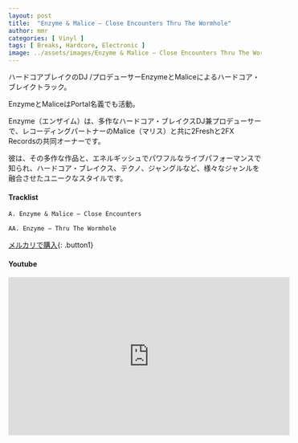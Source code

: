 ```yaml
---
layout: post
title:  "Enzyme & Malice – Close Encounters Thru The Wormhole"
author: mmr
categories: [ Vinyl ]
tags: [ Breaks, Hardcore, Electronic ]
image: ../assets/images/Enzyme & Malice – Close Encounters Thru The Wormhole.webp
---
```


ハードコアブレイクのDJ /プロデューサーEnzymeとMaliceによるハードコア・ブレイクトラック。

EnzymeとMaliceはPortal名義でも活動。

Enzyme（エンザイム）は、多作なハードコア・ブレイクスDJ兼プロデューサーで、レコーディングパートナーのMalice（マリス）と共に2Freshと2FX Recordsの共同オーナーです。

彼は、その多作な作品と、エネルギッシュでパワフルなライブパフォーマンスで知られ、ハードコア・ブレイクス、テクノ、ジャングルなど、様々なジャンルを融合させたユニークなスタイルです。

#### Tracklist
```md
A. Enzyme & Malice – Close Encounters

AA. Enzyme – Thru The Wormhole
```

[メルカリで購入](https://jp.mercari.com/item/m20131022518?afid=6142608987){: .button1}

#### Youtube
<iframe width="560" height="315" src="https://www.youtube.com/embed/EWC9cGx_084?si=lhQ49P5AYVVpKXRW" title="YouTube video player" frameborder="0" allow="accelerometer; autoplay; clipboard-write; encrypted-media; gyroscope; picture-in-picture; web-share" referrerpolicy="strict-origin-when-cross-origin" allowfullscreen></iframe>